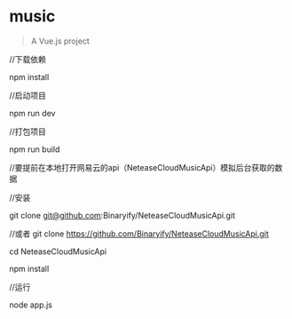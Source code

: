 # music

> A Vue.js project

//下载依赖

npm install

//启动项目

npm run dev

//打包项目

npm run build

//要提前在本地打开网易云的api（NeteaseCloudMusicApi）模拟后台获取的数据

//安装

git clone git@github.com:Binaryify/NeteaseCloudMusicApi.git

//或者
git clone https://github.com/Binaryify/NeteaseCloudMusicApi.git

cd NeteaseCloudMusicApi

npm install

//运行

node app.js